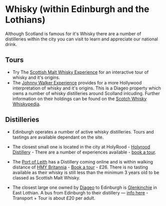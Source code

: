 # Whisky (within Edinburgh and the Lothians)

Although Scotland is famous for it's Whisky there are a number of distilleries within the city you can visit to learn and appreciate our national drink.

## Tours

* Try The [Scottish Malt Whisky Experience](https://www.scotchwhiskyexperience.co.uk/) for an interactive tour of whisky and it's origins.
* The [Johnny Walker Experience](https://www.johnniewalker.com/en/visit-us-princes-street/book-whisky-tasting) provides for a more Hollywood interpretation of whisky and it's origins. This is a Diageo property which owns a number of whisky distilleries around Scolland inlcuding. Further information on their holdings can be found  on the [Scotch Whisky Whiskypedia](https://scotchwhisky.com/whiskypedia/2624/diageo/).

## Distilleries

* Edinburgh operates a number of active whisky distilleries. Tours and tastings are available dependant on the site.  

* The closest small one is located in the city at HolyRood - [Holyrood Distillery](https://holyrooddistillery.co.uk/) - There are a number of experiences available  - [book a tour](https://holyrooddistillery.co.uk/book-a-tour/).

* The [Port of Leith](https://www.leithdistillery.com/) has a Distillery coming online and is within walking distance of [HMY Britannia](https://www.royalyachtbritannia.co.uk/) - [Book a tour](https://www.leithdistillery.com/thetour) - £26. There is no tasting available as their whisky is still less than the minimum 3 years old to be classed as Scottish Malt Whisky.

* The closest large one owned by [Diageo](https://www.diageo.com/en) to Edinburgh is [Glenkinchie](https://www.malts.com/en/glenkinchie) in East Lothian. A bus from Edinburgh to their distillery — [info here](https://www.malts.com/en/distilleries/glenkinchie) - Transport + Tour is about £20 per adult.
